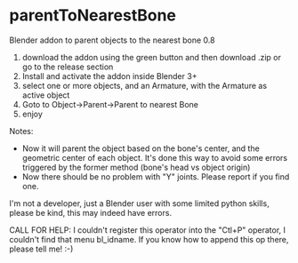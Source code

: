 # parentToNearestBone
Blender addon to parent objects to the nearest bone
0.8

1. download the addon using the green button and then download .zip or go to the release section
2. Install and activate the addon inside Blender 3+
3. select one or more objects, and an Armature, with the Armature as active object
4. Goto to Object->Parent->Parent to nearest Bone
5. enjoy

Notes:
* Now it will parent the object based on the bone's center, and the geometric center of each object. It's done this way to avoid some errors triggered by the former method (bone's head vs object origin)
* Now there should be no problem with "Y" joints. Please report if you find one.

I'm not a developer, just a Blender user with some limited python skills, please be kind, this may indeed have errors.

CALL FOR HELP:
I couldn't register this operator into the "Ctl+P" operator, I couldn't find that menu bl_idname. If you know how to append this op there, please tell me! :-)

